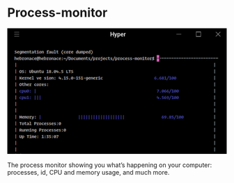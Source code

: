 # Process-monitor

![screen-shot](./screenshot.png)

The process monitor showing you what’s happening on your computer: processes, id, CPU and memory usage, and much more.
